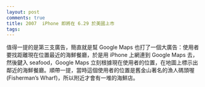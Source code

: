 ```yaml
---
layout: post
comments: true
title: 2007  iPhone 即將在 6.29 於美國上市
tags: 
---
```

值得一提的是第三支廣告，簡直就是幫 Google Maps 也打了一個大廣告：使用者要找距離現在位置最近的海鮮餐廳，於是用 iPhone 上網連到 Google Maps 去，然後鍵入 seafood，Google Maps 立刻根據現在使用者的位置，在地圖上標示出鄰近的海鮮餐廳。順帶一提，當時這個使用者的位置是舊金山著名的漁人碼頭喔 (Fisherman’s Wharf)，所以附近才會有一堆的海鮮店。

